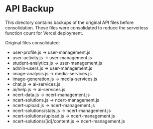 # API Backup

This directory contains backups of the original API files before consolidation.
These files were consolidated to reduce the serverless function count for Vercel deployment.

Original files consolidated:
- user-profile.js → user-management.js
- user-activity.js → user-management.js  
- student-analytics.js → user-management.js
- admin-users.js → user-management.js
- image-analysis.js → media-services.js
- image-generation.js → media-services.js
- chat.js → ai-services.js
- ai/help.js → ai-services.js
- ncert-data.js → ncert-management.js
- ncert-solutions.js → ncert-management.js
- ncert-upload.js → ncert-management.js
- ncert-solutions/stats.js → ncert-management.js
- ncert-solutions/upload.js → ncert-management.js
- ncert-solutions/[id]/content.js → ncert-management.js
